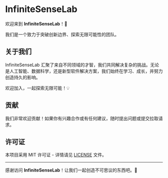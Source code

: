 # InfiniteSenseLab

欢迎来到 **InfiniteSenseLab**！🌟

我们是一个致力于突破创新边界、探索无限可能性的团队。

## 关于我们

InfiniteSenseLab 汇聚了来自不同领域的才智，我们共同解决复杂的挑战。无论是人工智能、数据科学，还是新型软件解决方案，我们始终在学习、成长，并努力创造持久的影响。  

欢迎加入，一起探索无限可能！💡

## 贡献

我们非常欢迎贡献！如果你有兴趣合作或有任何建议，随时提出问题或提交拉取请求。


## 许可证

本项目采用 MIT 许可证 - 详情请见 [LICENSE](LICENSE) 文件。

---

感谢访问 **InfiniteSenseLab**！让我们一起创造不可思议的东西吧。🚀
